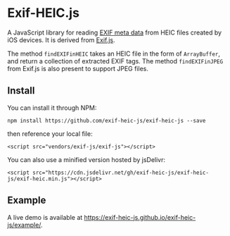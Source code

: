 # Exif-HEIC.js

A JavaScript library for reading [EXIF meta data](https://en.wikipedia.org/wiki/Exchangeable_image_file_format) from HEIC files created by iOS devices. It is derived from [Exif.js](https://github.com/exif-js/exif-js/blob/master/README.md).

The method `findEXIFinHEIC` takes an HEIC file in the form of `ArrayBuffer`, and return a collection of extracted EXIF tags. The method `findEXIFinJPEG` from Exif.js is also present to support JPEG files.

## Install

You can install it through NPM:

    npm install https://github.com/exif-heic-js/exif-heic-js --save

then reference your local file:

    <script src="vendors/exif-js/exif-js"></script>

You can also use a minified version hosted by jsDelivr:

    <script src="https://cdn.jsdelivr.net/gh/exif-heic-js/exif-heic-js/exif-heic.min.js"></script>

## Example

A live demo is available at https://exif-heic-js.github.io/exif-heic-js/example/.